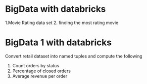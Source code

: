 # BigData with databricks

1.Movie Rating data set 
2. finding the most rating movie 



# BigData 1 with databricks

Convert retail dataset into named tuples and compute the following

1. Count orders by status
2. Percentage of closed orders
3. Average revenue per order
